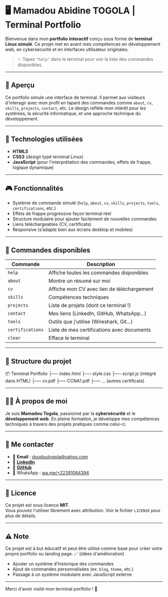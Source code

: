 # 🖥️ Mamadou Abidine TOGOLA | Terminal Portfolio

Bienvenue dans mon **portfolio interactif** conçu sous forme de **terminal Linux simulé**. Ce projet met en avant mes compétences en développement web, en cybersécurité et en interfaces utilisateur originales.

> ✨ Tapez `"help"` dans le terminal pour voir la liste des commandes disponibles.

---

## 📌 Aperçu

Ce portfolio simule une interface de terminal. Il permet aux visiteurs d'interagir avec mon profil en tapant des commandes comme `about`, `cv`, `skills`, `projects`, `contact`, etc. Le design reflète mon intérêt pour les systèmes, la sécurité informatique, et une approche technique du développement.

---

## 🧪 Technologies utilisées

- **HTML5**  
- **CSS3** (design typé terminal Linux)
- **JavaScript** (pour l'interprétation des commandes, effets de frappe, logique dynamique)

---

## 🎮 Fonctionnalités

- Système de commande simulé (`help`, `about`, `cv`, `skills`, `projects`, `tools`, `certifications`, etc.)
- Effets de frappe progressive façon terminal réel
- Structure modulaire pour ajouter facilement de nouvelles commandes
- Liens téléchargeables (CV, certificats)
- Responsive (s’adapte bien aux écrans desktop et mobiles)

---

## 🧠 Commandes disponibles

| Commande         | Description                                 |
|------------------|---------------------------------------------|
| `help`           | Affiche toutes les commandes disponibles    |
| `about`          | Montre un résumé sur moi                    |
| `cv`             | Affiche mon CV avec lien de téléchargement  |
| `skills`         | Compétences techniques                      |
| `projects`       | Liste de projets (dont ce terminal !)       |
| `contact`        | Mes liens (LinkedIn, GitHub, WhatsApp...)   |
| `tools`          | Outils que j'utilise (Wireshark, Git...)    |
| `certifications` | Liste de mes certifications avec documents  |
| `clear`          | Efface le terminal                          |

---

## 📁 Structure du projet
📦 Terminal Portfolio
├── index.html
├── style.css
├── script.js (intégré dans HTML)
├── cv.pdf
├── CCNA1.pdf
├── ... (autres certificats)

---

## 👨‍💻 À propos de moi

Je suis **Mamadou Togola**, passionné par la **cybersécurité** et le **développement web**. En pleine formation, je développe mes compétences techniques à travers des projets pratiques comme celui-ci.

---

## 🔗 Me contacter

- 📧 **Email** : doudoutogola@yahoo.com  
- 💼 [**LinkedIn**](https://linkedin.com/in/mamadou-togola-a48621320)  
- 🐙 [**GitHub**](https://github.com/AbidineTogola)  
- 📱 WhatsApp : [wa.me/+22391064394](https://wa.me/+22391064394)  

---

## 📜 Licence

Ce projet est sous licence **MIT**.  
Vous pouvez l'utiliser librement avec attribution. Voir le fichier `LICENSE` pour plus de détails.

---

## ⚠️ Note

Ce projet est à but éducatif et peut être utilisé comme base pour créer votre propre portfolio ou landing page.
 ✅  (idées d'amélioration)

- Ajouter un système d’historique des commandes
- Ajout de commandes personnalisées (ex: `blog`, `theme`, etc.)
- Passage à un système modulaire avec JavaScript externe

---

Merci d'avoir visité mon terminal portfolio ! 🚀
